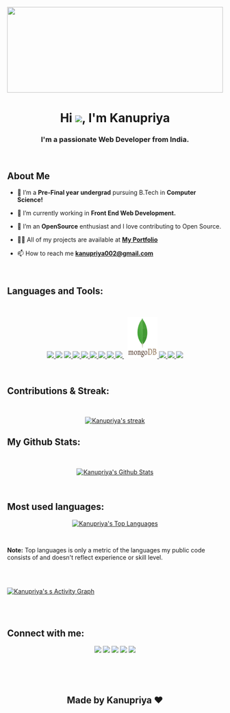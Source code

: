 <a href="#"><img width="100%" height="200" src="https://raw.githubusercontent.com/halfrost/halfrost/master/icons/header_.png"/></a>

<h1 align="center">Hi <img src="https://raw.githubusercontent.com/MartinHeinz/MartinHeinz/master/wave.gif" width="30px">, I'm Kanupriya</h1>
<h3 align="center">I'm a passionate Web Developer from India.</h3>
<br>

## **About Me**

- 🔭 I’m a **Pre-Final year undergrad** pursuing B.Tech in **Computer Science!** 

- 🌱 I’m currently working in  **Front End Web Development.**

- 👯 I’m an **OpenSource** enthusiast and I love contributing to Open Source.

- 👨‍💻 All of my projects are available at **[My Portfolio]()**

- 📫 How to reach me **kanupriya002@gmail.com**
  
<br>

## **Languages and Tools:**
<br>
<p align="center">
    <a href="https://www.w3schools.com/CPP/default.asp" target="_blank"><img src="https://img.icons8.com/color/96/000000/c-plus-plus-logo.png"/> </a> 
    <a href="https://reactjs.org/" target="_blank"><img src="https://img.icons8.com/color/96/000000/c-programming.png"/></a>
      <a href="https://www.w3schools.com/CPP/default.asp" target="_blank"><img src="https://img.icons8.com/color/96/000000/java-coffee-cup-logo--v1.png"/> </a> 
    <!-- <a href="https://spring.io/projects/spring-boot" target="_blank"> <img src="https://img.icons8.com/color/48/000000/spring-logo.png"/> </a>   -->
    <a href="https://www.w3.org/html/" target="_blank"> <img src="https://img.icons8.com/color/96/000000/html-5.png"/> </a> 
    <a href="https://www.w3schools.com/css/" target="_blank"> <img src="https://img.icons8.com/color/96/000000/css3.png"/> </a>
    <a href="https://developer.mozilla.org/en-US/docs/Web/JavaScript" target="_blank"> <img src="https://img.icons8.com/color/96/000000/javascript.png"/> </a> 
    <a href="https://getbootstrap.com" target="_blank"> <img src="https://img.icons8.com/color/96/000000/bootstrap.png"/> </a> 
    <a href="https://www.python.org" target="_blank"> <img src="https://img.icons8.com/color/96/000000/python.png"/> </a> 
    <!-- <a style="padding-right:8px;" href="https://nodejs.org" target="_blank"> <img src="https://img.icons8.com/color/48/000000/nodejs.png"/> </a>  -->
    <a style="padding-right:8px;" href="https://www.mysql.com/" target="_blank"> <img src="https://img.icons8.com/fluent/96/000000/mysql-logo.png"/> </a>
    <a href="https://www.mongodb.com/" target="_blank"> <img src="https://raw.githubusercontent.com/devicons/devicon/master/icons/mongodb/mongodb-original-wordmark.svg" alt="mongodb" width="70" height="96"/> </a> 
    <a href="https://git-scm.com/" target="_blank"> <img src="https://img.icons8.com/color/96/000000/git.png"/> </a>
    <a href="https://www.w3schools.com/CPP/default.asp" target="_blank"><img src="https://img.icons8.com/fluency/96/000000/google-cloud.png"/> </a> 
  <a href="https://github.blog/" target="_blank"><img src="https://img.icons8.com/ios-filled/96/000000/github.png"/></a>
</p>

<!-- [![React Badge](https://img.shields.io/badge/-React-61DBFB?style=for-the-badge&labelColor=black&logo=react&logoColor=61DBFB)](#)  [![Javascript Badge](https://img.shields.io/badge/-Javascript-F0DB4F?style=for-the-badge&labelColor=black&logo=javascript&logoColor=F0DB4F)](#) [![Typescript Badge](https://img.shields.io/badge/-Typescript-007acc?style=for-the-badge&labelColor=black&logo=typescript&logoColor=007acc)](#) [![Nodejs Badge](https://img.shields.io/badge/-Nodejs-3C873A?style=for-the-badge&labelColor=black&logo=node.js&logoColor=3C873A)](#) [![GraphQL Badge](https://img.shields.io/badge/-GraphQl-e535ab?style=for-the-badge&labelColor=black&logo=node.js&logoColor=e535ab)](#) -->
<br/>

## **Contributions & Streak:**
<br>

<p align="center">
    <a href="https://github.com/kanupriya-11/github-readme-streak-stats">
        <img title="🔥 Get streak stats for your profile at git.io/streak-stats" alt="Kanupriya's streak" src="https://github-readme-streak-stats.herokuapp.com/?user=kanupriya-11&theme=omni&hide_border=true&stroke=0000&background=060A0CD0"/>
    </a>
</p>

## **My Github Stats:**

  <br/>
  <p align="center">
    <a href="https://github.com/kanupriya-11/github-readme-stats"><img alt="Kanupriya's Github Stats" src="https://github-readme-stats.vercel.app/api?username=kanupriya-11&show_icons=true&count_private=true&theme=radical&hide_border=true&bg_color=0D1117" />
    </a>
  </p>
<br>

##  **Most used languages:**

  <p align="center">
     <a href="https://github.com/kanupriya-11/github-readme-stats"><img alt="Kanupriya's Top Languages" src="https://github-readme-stats.vercel.app/api/top-langs/?username=kanupriya-11&langs_count=8&count_private=true&layout=compact&theme=highcontrast&hide_border=true&bg_color=0D1117" />
   </a>
  </p>
  
  <br/>

  <b>Note:</b> Top languages is only a metric of the languages my public code consists of and doesn't reflect experience or skill level.


<br/>
<br/>

<a href="https://github.com/kanupriya-11/github-readme-activity-graph"><img alt="Kanupriya's s Activity Graph" src="https://activity-graph.herokuapp.com/graph?username=kanupriya-11&bg_color=0D1117&color=5BCDEC&line=5BCDEC&point=FFFFFF&hide_border=true" /></a>

<br/>
<br/>

## **Connect with me:**
<p align="center">
   <a href = "https://www.linkedin.com/in/kanupriya-prajapati-197842196/"><img src="https://img.icons8.com/fluent/70/000000/linkedin.png"/></a>
   <a href = "kanupriya002@gmail.com"><img src="https://img.icons8.com/color/70/000000/gmail-new.png"/></a>
   <a href = "https://github.com/kanupriya-11"><img src="https://img.icons8.com/material-sharp/70/000000/github.png#gh-dark-mode-only"/></a>
   <a href = "https://www.instagram.com/kanupriya__11/"><img src="https://img.icons8.com/fluent/70/000000/instagram-new.png"/></a>
   <a href = "https://www.youtube.com/channel/UCJslYjhCKTwyuckPuJK6Kpw"><img src="https://img.icons8.com/color/70/000000/youtube-play.png"/></a>
   <!-- <a href = "https://twitter.com/subhamraoniar"><img src="https://img.icons8.com/fluent/70/000000/twitter.png"/></a> -->
</p>

<!-- ## :heart: Views and Followers
<a href="https://github.com/Meghna-DAS/github-profile-views-counter">
    <img src="https://komarev.com/ghpvc/?username=SubhamRaoniar28">
</a>
<a href="https://github.com/SubhamRaoniar28?tab=followers"><img src="https://img.shields.io/github/followers/SubhamRaoniar28?label=Followers&style=social" alt="GitHub Badge"></a> -->

<!-- ## Watch my contribution graph get eaten by the snake 🐍
![snake gif](https://github.com/kanupriya-11/kanupriya-11/blob/output/github-contribution-grid-snake.gif)
 -->
<br>
<br><br>
<div align="center">

  ## **Made by Kanupriya ❤️**

</div>
